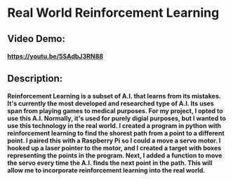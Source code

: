 # Real World Reinforcement Learning
## Video Demo:
#### https://youtu.be/5SAdbJ3RN88
## Description:
#### Reinforcement Learning is a subset of A.I. that learns from its mistakes. It's currently the most developed and researched type of A.I. Its uses span from playing games to medical purposes. For my project, I opted to use this A.I. Normally, it's used for purely digial purposes, but I wanted to use this technology in the real world. I created a program in python with reinforcement learning to find the shorest path from a point to a different point. I paired this with a Raspberry Pi so I could a move a servo motor. I hooked up a laser pointer to the motor, and I created a target with boxes representing the points in the program. Next, I added a function to move the servo every time the A.I. finds the next point in the path. This will allow me to incorporate reinforcement learning into the real world.
